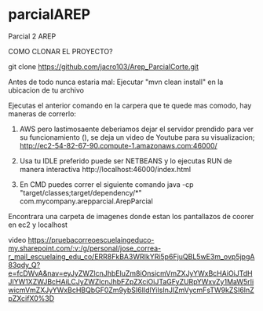 # parcialAREP
Parcial 2 AREP

COMO CLONAR EL PROYECTO?

 git clone https://github.com/jacro103/Arep_ParcialCorte.git

Antes de todo nunca estaria mal: Ejecutar "mvn clean install" en la ubicacion de tu archivo 

Ejecutas el anterior comando en la carpera que te quede mas comodo, hay maneras de correrlo:

1. AWS pero lastimosaente deberiamos dejar el servidor prendido para ver su funcionamiento (), se  deja un video de Youtube para su visualizacion;   http://ec2-54-82-67-90.compute-1.amazonaws.com:46000/

2. Usa tu IDLE preferido puede ser NETBEANS y lo ejecutas RUN de manera interactiva http://localhost:46000/index.html

3. En CMD puedes correr el siguiente comando java -cp "target/classes;target/dependency/*" com.mycompany.arepparcial.ArepParcial

Encontrara una carpeta de imagenes donde estan los pantallazos de coorer en ec2 y localhost

video https://pruebacorreoescuelaingeduco-my.sharepoint.com/:v:/g/personal/jose_correa-r_mail_escuelaing_edu_co/ERR8FkBA3WRIkYRi5p6FjuQBL5wE3m_ovp5jpgA83qdy_Q?e=fcDWvA&nav=eyJyZWZlcnJhbEluZm8iOnsicmVmZXJyYWxBcHAiOiJTdHJlYW1XZWJBcHAiLCJyZWZlcnJhbFZpZXciOiJTaGFyZURpYWxvZy1MaW5rIiwicmVmZXJyYWxBcHBQbGF0Zm9ybSI6IldlYiIsInJlZmVycmFsTW9kZSI6InZpZXcifX0%3D



   

